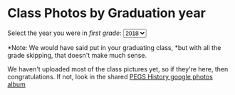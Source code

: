 # Class Photos by Graduation year

Select the year you were in *first grade*: 
<select id="1st_year" onchange="load_photos()">
	<option value="2006">2018</option>
	<option value="2005">2017</option>
	<option value="2004">2016</option>
	<option value="2003">2015</option>
</select>

*Note: We would have said put in your graduating class, 
*but with all the grade skipping, that doesn't make much sense.

<!--*Note: Put in the year you would have graduated, without skipping any grades. 
*For example, if you were in 5th grade in 2009-2010, select 2017 even if you graduated in 2016-->

We haven't uploaded most of the class pictures yet, so if they're here, then congratulations. 
If not, look in the shared [PEGS History google photos album](https://photos.google.com/share/AF1QipP3AVw6w-Ee8S4nkstATMq4AlQ6uB5JAQFLAI-ufwojwftqZPv52eHemkumOgt2sw?key=YUhFSHRIcVRSMDhHckZTajFXbThOTDdjR0NMMkNR)

<div id="5th_pics">
</div>

<script>
	alert("Test1");
	img_folder = "/pegs-history/media/images/";
	function load_photos() {
		alert("Test2")
		sel = document.getElementById("1st_year");
		var sel_1st_yr = sel.value;
		var 5th_year = sel_1st_yr + 4;
		// var 5th_year = sel_grad_yr - 7;
		// Load the appropriate year's pictures
		alert("Selected: "+sel_1st_yr);
		
		img_src = img_folder+(5th_year-1)+"_"+5th_year+"_g5_trim.jpg";
		alt_text = "5th grade "+(5th_year-1)+"-"+5th_year;
		
		document.getElementById("5th_pics").innerHTML = "<img src="+img_src+" alt="+alt_text" />";
	}
	/* Alternative method
	sel = document.getElementById("grad_year");
	sel.addEventListener("change", function(e){
		// Load the appropriate year's pictures
		alert("Selected":);
	});*/
</script>
<!--
[2016](./2016.html)
[2015](./2015.html)
-->
